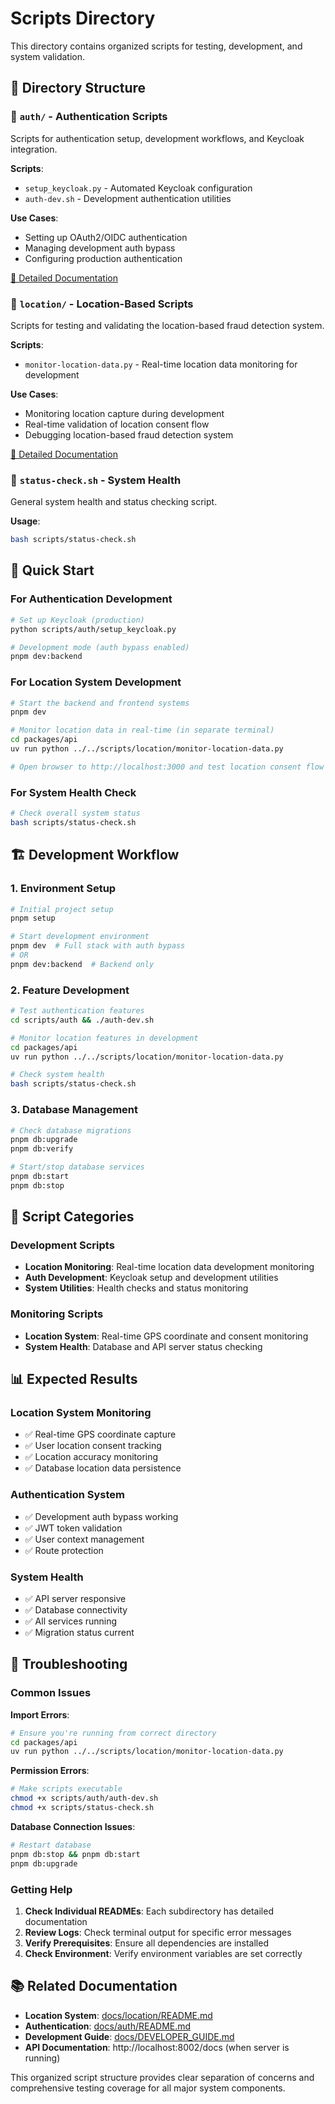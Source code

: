 # Scripts Directory

This directory contains organized scripts for testing, development, and system validation.

## 📁 Directory Structure

### 🔑 `auth/` - Authentication Scripts
Scripts for authentication setup, development workflows, and Keycloak integration.

**Scripts**:
- `setup_keycloak.py` - Automated Keycloak configuration
- `auth-dev.sh` - Development authentication utilities

**Use Cases**:
- Setting up OAuth2/OIDC authentication
- Managing development auth bypass
- Configuring production authentication

[📖 Detailed Documentation](auth/README.md)

### 📍 `location/` - Location-Based Scripts  
Scripts for testing and validating the location-based fraud detection system.

**Scripts**:
- `monitor-location-data.py` - Real-time location data monitoring for development

**Use Cases**:
- Monitoring location capture during development
- Real-time validation of location consent flow
- Debugging location-based fraud detection system

[📖 Detailed Documentation](location/README.md)

### 🔧 `status-check.sh` - System Health
General system health and status checking script.

**Usage**:
```bash
bash scripts/status-check.sh
```

## 🚀 Quick Start

### For Authentication Development
```bash
# Set up Keycloak (production)
python scripts/auth/setup_keycloak.py

# Development mode (auth bypass enabled)
pnpm dev:backend
```

### For Location System Development
```bash
# Start the backend and frontend systems
pnpm dev

# Monitor location data in real-time (in separate terminal)
cd packages/api
uv run python ../../scripts/location/monitor-location-data.py

# Open browser to http://localhost:3000 and test location consent flow
```

### For System Health Check
```bash
# Check overall system status
bash scripts/status-check.sh
```

## 🏗️ Development Workflow

### 1. Environment Setup
```bash
# Initial project setup
pnpm setup

# Start development environment
pnpm dev  # Full stack with auth bypass
# OR
pnpm dev:backend  # Backend only
```

### 2. Feature Development
```bash
# Test authentication features
cd scripts/auth && ./auth-dev.sh

# Monitor location features in development
cd packages/api
uv run python ../../scripts/location/monitor-location-data.py

# Check system health
bash scripts/status-check.sh
```

### 3. Database Management
```bash
# Check database migrations
pnpm db:upgrade
pnpm db:verify

# Start/stop database services
pnpm db:start
pnpm db:stop
```

## 🎯 Script Categories

### Development Scripts
- **Location Monitoring**: Real-time location data development monitoring
- **Auth Development**: Keycloak setup and development utilities
- **System Utilities**: Health checks and status monitoring

### Monitoring Scripts
- **Location System**: Real-time GPS coordinate and consent monitoring
- **System Health**: Database and API server status checking

## 📊 Expected Results

### Location System Monitoring
- ✅ Real-time GPS coordinate capture
- ✅ User location consent tracking
- ✅ Location accuracy monitoring
- ✅ Database location data persistence

### Authentication System
- ✅ Development auth bypass working
- ✅ JWT token validation
- ✅ User context management
- ✅ Route protection

### System Health
- ✅ API server responsive
- ✅ Database connectivity
- ✅ All services running
- ✅ Migration status current

## 🔧 Troubleshooting

### Common Issues

**Import Errors**:
```bash
# Ensure you're running from correct directory
cd packages/api
uv run python ../../scripts/location/monitor-location-data.py
```

**Permission Errors**:
```bash
# Make scripts executable
chmod +x scripts/auth/auth-dev.sh
chmod +x scripts/status-check.sh
```

**Database Connection Issues**:
```bash
# Restart database
pnpm db:stop && pnpm db:start
pnpm db:upgrade
```

### Getting Help

1. **Check Individual READMEs**: Each subdirectory has detailed documentation
2. **Review Logs**: Check terminal output for specific error messages  
3. **Verify Prerequisites**: Ensure all dependencies are installed
4. **Check Environment**: Verify environment variables are set correctly

## 📚 Related Documentation

- **Location System**: [docs/location/README.md](../docs/location/README.md)
- **Authentication**: [docs/auth/README.md](../docs/auth/README.md) 
- **Development Guide**: [docs/DEVELOPER_GUIDE.md](../docs/DEVELOPER_GUIDE.md)
- **API Documentation**: http://localhost:8002/docs (when server is running)

This organized script structure provides clear separation of concerns and comprehensive testing coverage for all major system components.
